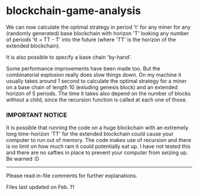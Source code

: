 # blockchain-game-analysis

We can now calculate the optimal strategy in period 't' for any miner for any (randomly generated) base blockchain with horizon 'T' looking any number of periods 'tt = TT - T' into the future (where 'TT' is the horizon of the extended blockchain).

It is also possible to specify a base chain 'by-hand'.

Some performance improvements have been made too. But the combinatorial explosion really does slow things down. On my machine it usually takes around 1 second to calculate the optimal strategy for a miner on a base chain of length 10 (exluding genesis block) and an extended horizon of 5 periods. The time it takes also depend on the number of blocks without a child, since the recursion function is called at each one of those.


### IMPORTANT NOTICE 
It is possible that running the code on a huge blockchain with an extremely long time-horizon 'TT' for the extended blockchain could cause your computer to run out of memory. The code makes use of recursion and there is no limit on how much ram it could potentially eat up. I have not tested this and there are no safties in place to prevent your computer from seizing up. Be warned :D


---
Please read in-file comments for further explanations.

Files last updated on Feb. 11
